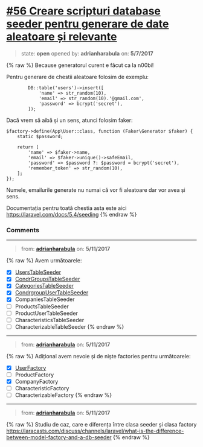 # [\#56 Creare scripturi database seeder pentru generare de date aleatoare și relevante](https://github.com/adrianharabula/condr/issues/56)

> state: **open** opened by: **adrianharabula** on: **5/7/2017**

{% raw %}
Because generatorul curent e făcut ca la n00bi!

Pentru generare de chestii aleatoare folosim de exemplu:
```
        DB::table('users')->insert([
            'name' => str_random(10),
            'email' => str_random(10).'@gmail.com',
            'password' => bcrypt('secret'),
        ]);
```
Dacă vrem să aibă și un sens, atunci folosim faker:
```
$factory->define(App\User::class, function (Faker\Generator $faker) {
    static $password;

    return [
        'name' => $faker->name,
        'email' => $faker->unique()->safeEmail,
        'password' => $password ?: $password = bcrypt('secret'),
        'remember_token' => str_random(10),
    ];
});
```

Numele, emailurile generate nu numai că vor fi aleatoare dar vor avea și sens.

Documentația pentru toată chestia asta este aici https://laravel.com/docs/5.4/seeding
{% endraw %}


### Comments

---
> from: [**adrianharabula**](https://github.com/adrianharabula/condr/issues/56#issuecomment-300746599) on: **5/11/2017**

{% raw %}
Avem următoarele:

- [x] [UsersTableSeeder](https://github.com/adrianharabula/condr/blob/master/app/database/seeds/UsersTableSeeder.php)
- [x] [CondrGroupsTableSeeder](https://github.com/adrianharabula/condr/blob/master/app/database/seeds/CondrgroupUserTableSeeder.php)
- [x] [CategoriesTableSeeder](https://github.com/adrianharabula/condr/blob/master/app/database/seeds/CategoriesTableSeeder.php)
- [x] [CondrgroupUserTableSeeder](https://github.com/adrianharabula/condr/blob/master/app/database/seeds/CondrgroupUserTableSeeder.php)
- [x] CompaniesTableSeeder
- [ ] ProductsTableSeeder
- [ ] ProductUserTableSeeder
- [ ] CharacteristicsTableSeeder
- [ ] CharacterizableTableSeeder
{% endraw %}
---
> from: [**adrianharabula**](https://github.com/adrianharabula/condr/issues/56#issuecomment-300748397) on: **5/11/2017**

{% raw %}
Adițional avem nevoie și de niște factories pentru următoarele:

- [x] [UserFactory](https://github.com/adrianharabula/condr/blob/master/app/database/factories/UserFactory.php)
- [ ] ProductFactory
- [x] CompanyFactory
- [ ] CharacteristicFactory
- [ ] CharacterizableFactory
{% endraw %}
---
> from: [**adrianharabula**](https://github.com/adrianharabula/condr/issues/56#issuecomment-300750213) on: **5/11/2017**

{% raw %}
Studiu de caz, care e diferența între clasa seeder și clasa factory https://laracasts.com/discuss/channels/laravel/what-is-the-difference-between-model-factory-and-a-db-seeder
{% endraw %}
